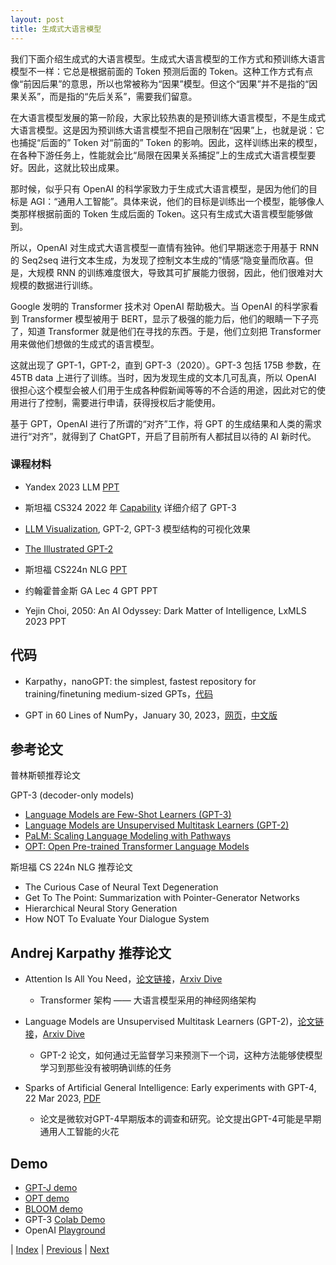 ```yaml
---
layout: post
title: 生成式大语言模型
---
```


我们下面介绍生成式的大语言模型。生成式大语言模型的工作方式和预训练大语言模型不一样：它总是根据前面的 Token 预测后面的 Token。这种工作方式有点像“前因后果”的意思，所以也常被称为“因果”模型。但这个“因果”并不是指的“因果关系”，而是指的“先后关系”，需要我们留意。

在大语言模型发展的第一阶段，大家比较热衷的是预训练大语言模型，不是生成式大语言模型。这是因为预训练大语言模型不把自己限制在“因果”上，也就是说：它也捕捉“后面的” Token 对“前面的” Token 的影响。因此，这样训练出来的模型，在各种下游任务上，性能就会比“局限在因果关系捕捉”上的生成式大语言模型要好。因此，这就比较出成果。

那时候，似乎只有 OpenAI 的科学家致力于生成式大语言模型，是因为他们的目标是 AGI：“通用人工智能”。具体来说，他们的目标是训练出一个模型，能够像人类那样根据前面的 Token 生成后面的 Token。这只有生成式大语言模型能够做到。

所以，OpenAI 对生成式大语言模型一直情有独钟。他们早期迷恋于用基于 RNN 的 Seq2seq 进行文本生成，为发现了控制文本生成的”情感“隐变量而欣喜。但是，大规模 RNN 的训练难度很大，导致其可扩展能力很弱，因此，他们很难对大规模的数据进行训练。

Google 发明的 Transformer 技术对 OpenAI 帮助极大。当 OpenAI 的科学家看到 Transformer 模型被用于 BERT，显示了极强的能力后，他们的眼睛一下子亮了，知道 Transformer 就是他们在寻找的东西。于是，他们立刻把 Transformer 用来做他们想做的生成式的语言模型。

这就出现了 GPT-1，GPT-2，直到 GPT-3（2020）。GPT-3 包括 175B 参数，在 45TB data 上进行了训练。当时，因为发现生成的文本几可乱真，所以 OpenAI 很担心这个模型会被人们用于生成各种假新闻等等的不合适的用途，因此对它的使用进行了控制，需要进行申请，获得授权后才能使用。

基于 GPT，OpenAI 进行了所谓的“对齐”工作，将 GPT 的生成结果和人类的需求进行“对齐”，就得到了 ChatGPT，开启了目前所有人都拭目以待的 AI 新时代。

### 课程材料

- Yandex 2023 LLM [PPT](https://github.com/yandexdataschool/nlp_course/tree/2023/week06_llm)

- 斯坦福 CS324 2022 年 [Capability](https://stanford-cs324.github.io/winter2022/lectures/capabilities/) 详细介绍了 GPT-3

- [LLM Visualization](https://bbycroft.net/llm), GPT-2, GPT-3 模型结构的可视化效果

- [The Illustrated GPT-2](https://jalammar.github.io/illustrated-gpt2/)

- 斯坦福 CS224n NLG [PPT](https://web.stanford.edu/class/cs224n/slides/cs224n-2023-lecture10-nlg.pdf) 

- 约翰霍普金斯 GA Lec 4 GPT PPT

- Yejin Choi, 2050: An AI Odyssey: Dark Matter of Intelligence, LxMLS 2023 PPT

## 代码

- Karpathy，nanoGPT: the simplest, fastest repository for training/finetuning medium-sized GPTs，[代码](https://github.com/karpathy/nanoGPT)

- GPT in 60 Lines of NumPy，January 30, 2023，[网页](https://jaykmody.com/blog/gpt-from-scratch/)，[中文版](https://jiqihumanr.github.io/2023/04/13/gpt-from-scratch/)

## 参考论文

普林斯顿推荐论文

GPT-3 (decoder-only models)
- [Language Models are Few-Shot Learners (GPT-3)](https://arxiv.org/pdf/2005.14165.pdf)
- [Language Models are Unsupervised Multitask Learners (GPT-2)](https://d4mucfpksywv.cloudfront.net/better-language-models/language_models_are_unsupervised_multitask_learners.pdf)
- [PaLM: Scaling Language Modeling with Pathways](https://arxiv.org/pdf/2204.02311.pdf)
- [OPT: Open Pre-trained Transformer Language Models](https://arxiv.org/pdf/2205.01068.pdf)

斯坦福 CS 224n NLG 推荐论文
- The Curious Case of Neural Text Degeneration
- Get To The Point: Summarization with Pointer-Generator Networks
- Hierarchical Neural Story Generation
- How NOT To Evaluate Your Dialogue System

## Andrej Karpathy 推荐论文

- Attention Is All You Need，[论文链接](https://arxiv.org/abs/1706.03762)，[Arxiv Dive](https://blog.oxen.ai/arxiv-dives-attention-is-all-you-need/)
    - Transformer 架构 —— 大语言模型采用的神经网络架构

- Language Models are Unsupervised Multitask Learners (GPT-2)，[论文链接](https://d4mucfpksywv.cloudfront.net/better-language-models/language_models_are_unsupervised_multitask_learners.pdf)，[Arxiv Dive](https://blog.oxen.ai/arxiv-dives-language-models-are-unsupervised-multitask-learners-gpt-2/)
    - GPT-2 论文，如何通过无监督学习来预测下一个词，这种方法能够使模型学习到那些没有被明确训练的任务

- Sparks of Artificial General Intelligence: Early experiments with GPT-4, 22 Mar 2023, [PDF](https://arxiv.org/pdf/2303.12712.pdf)
    - 论文是微软对GPT-4早期版本的调查和研究。论文提出GPT-4可能是早期通用人工智能的火花

## Demo

- [GPT-J demo](https://6b.eleuther.ai)
- [OPT demo](https://opt.alpa.ai/#generation)
- [BLOOM demo](https://huggingface.co/bigscience/bloom)
- GPT-3 [Colab Demo](https://colab.research.google.com/drive/16WRWYYoulZrR0FLQqjoRNoxL7frtBZ1c?usp=sharing)
- OpenAI [Playground](https://platform.openai.com/playground)

| [Index](./) | [Previous](1-3-llm) | [Next](1-7-incontext)
